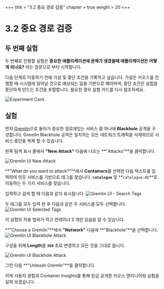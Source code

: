+++
title = "3.2 중요 경로 검증"
chapter = true
weight = 20
+++

# 3.2 중요 경로 검증
## 두 번째 실험
두 번째로 진행할 실험은 **중요한 애플리케이션에 문제가 생겼을때 애플리케이션은 어떻게 되나요?** 라는 질문으로 부터 시작합니다.


다음 단계로 이동하기 전에 가설 및 중단 조건을 기록하고 싶습니다.
가설은 카오스를 진행할 때 시스템에 일어날 것으로 예상되는 일을 기반으로 해야하며, 중단 조건은 실험을 중단하게 만드는 조건을 포함합니다. 필요한 경우 실험 카드를 다시 참조하세요.


![Experiment Card](/images/Experiment_Card.jpg)

## 실험 
먼저 [Gremlin](https://app.gremlin.com)으로 돌아가 중요한 경로에있는 서비스 중 하나에 **Blackhole** 공격을 구성합니다. Gremlin Blackhole 공격은 일치하는 모든 네트워크 트래픽을 삭제하므로 서비스 중단을 복제 할 수 있습니다.

왼쪽 탐색 표시 줄에서 **"New Attack"** 다음에 나오는 **"Attacks"**을 클릭합니다.

![Gremlin UI New Attack](/images/gremlin_ui_create_new__blackhole_attack.png)


**"What do you want to attack?"**에서 **Containers**를 선택한 다음 텍스트를 입력하여 아웃 서비스를 기반으로 태그를 찾습니다. **`catalogue`** 및 **`catalogue-db`**로 이동하는 두 가지 서비스를 찾습니다.

입력하고 검색 할 때 다음과 같이 표시됩니다.
![Gremlin UI - Search Tags ](/images/gremlin_ui_select_container_tags.png)

두 태그를 모두 입력 한 후 다음과 같은 두 서비스를 모두 선택합니다.
![Gremlin UI Selected Tags](/images/gremlin_ui_selected_catalogue.png)

이 실험의 적용 범위가 작고 컨테이너 2 개만 있음을 알 수 있습니다.

**"Choose a Gremlin"**에서 **"Network"** 다음에 **"Blackhole"**을 선택합니다.
![Gremlin UI Blackhole Attack](/images/gremlin_ui_network_blackhole.png) 

구성을 위해 **Length**를 **`360`** 초로 변경하고 모든 것을 그대로 둡니다.


![Gremlin UI Blackhole Attack](/images/gremlin_ui_blackhole_attack.png)


그런 다음 **"Unleash Gremlin"**을 클릭합니다.

이제 사용자 경험과 Container Insights를 통해 방금 공개한 카오스 엔지니어링 실험을 살펴 보겠습니다.

